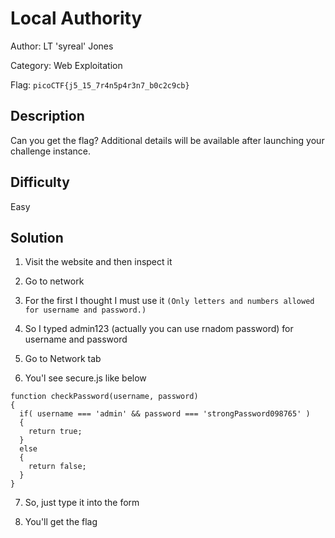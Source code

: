 # Local Authority

Author: LT 'syreal' Jones

Category: Web Exploitation

Flag: `picoCTF{j5_15_7r4n5p4r3n7_b0c2c9cb}`

## Description

Can you get the flag?
Additional details will be available after launching your challenge instance.

## Difficulty

Easy

## Solution

1. Visit the website and then inspect it

2. Go to network

3. For the first I thought I must use it `(Only letters and numbers allowed for username and password.)`

4. So I typed admin123 (actually you can use rnadom password) for username and password

5. Go to Network tab

6. You'l see secure.js like below

```
function checkPassword(username, password)
{
  if( username === 'admin' && password === 'strongPassword098765' )
  {
    return true;
  }
  else
  {
    return false;
  }
}
```

7. So, just type it into the form

8. You'll get the flag
